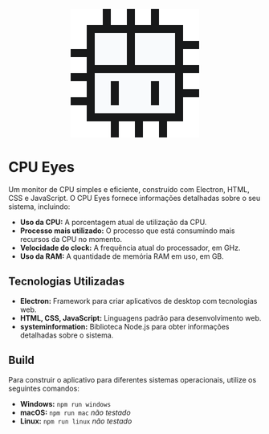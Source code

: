 <p align="center">
    <img width="256" height="256" src="./assets/cpu_eyes.gif"/>
</p>

# CPU Eyes

Um monitor de CPU simples e eficiente, construído com Electron, HTML, CSS e JavaScript. O CPU Eyes fornece informações detalhadas sobre o seu sistema, incluindo:

- **Uso da CPU:** A porcentagem atual de utilização da CPU.
- **Processo mais utilizado:** O processo que está consumindo mais recursos da CPU no momento.
- **Velocidade do clock:** A frequência atual do processador, em GHz.
- **Uso da RAM:** A quantidade de memória RAM em uso, em GB.

## Tecnologias Utilizadas

- **Electron:** Framework para criar aplicativos de desktop com tecnologias web.
- **HTML, CSS, JavaScript:** Linguagens padrão para desenvolvimento web.
- **systeminformation:** Biblioteca Node.js para obter informações detalhadas sobre o sistema.

## Build

Para construir o aplicativo para diferentes sistemas operacionais, utilize os seguintes comandos:

- **Windows:** `npm run windows`
- **macOS:** `npm run mac` _não testado_
- **Linux:** `npm run linux` _não testado_
